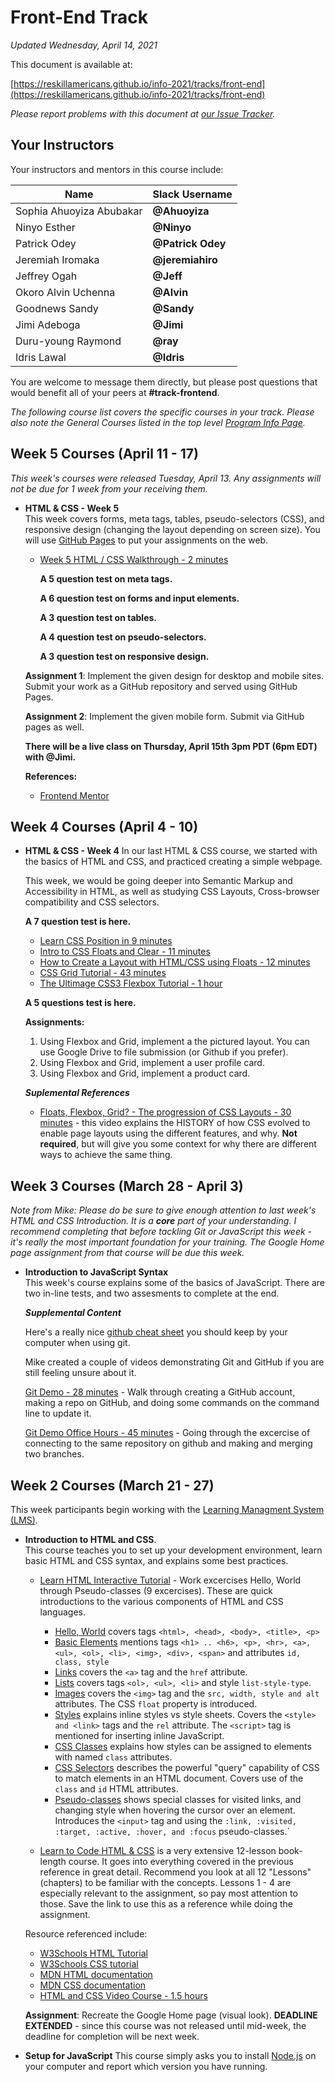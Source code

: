 # Front-End Track

*Updated Wednesday, April 14, 2021*

This document is available at:

[https://reskillamericans.github.io/info-2021/tracks/front-end](https://reskillamericans.github.io/info-2021/tracks/front-end)

*Please report problems with this document at
[our Issue Tracker](https://github.com/reskillamericans/info-2021/issues/new?title=front-end:).*

## Your Instructors

Your instructors and mentors in this course include:

<table>
  <thead>
    <tr>
      <th>Name</th>
      <th>Slack Username</th>
    </tr>
  </thead>
  <tbody>
    <tr>
      <td>Sophia Ahuoyiza Abubakar</td>
      <td><strong>@Ahuoyiza</strong></td>
    </tr>
    <tr>
      <td>Ninyo Esther</td>
      <td><strong>@Ninyo</strong></td>
    </tr>
    <tr>
      <td>Patrick Odey</td>
      <td><strong>@Patrick Odey</strong></td>
    </tr>
    <tr>
      <td>Jeremiah Iromaka</td>
      <td><strong>@jeremiahiro</strong></td>
    </tr>
    <tr>
      <td>Jeffrey Ogah</td>
      <td><strong>@Jeff</strong></td>
    </tr>
    <tr>
      <td>Okoro Alvin Uchenna</td>
      <td><strong>@Alvin</strong></td>
    </tr>
    <tr>
      <td>Goodnews Sandy</td>
      <td><strong>@Sandy</strong></td>
    </tr>
    <tr>
      <td>Jimi Adeboga</td>
      <td><strong>@Jimi</strong></td>
    </tr>
    <tr>
      <td>Duru-young Raymond</td>
      <td><strong>@ray</strong></td>
    </tr>
    <tr>
      <td>Idris Lawal</td>
      <td><strong>@Idris</strong></td>
    </tr>
  </tbody>
</table>

You are welcome to message them directly, but please post questions that would benefit all of your peers at **#track-frontend**.

*The following course list covers the specific courses in your track.  Please also note the General Courses listed in the top level [Program Info Page](../README.md).*

## Week 5 Courses (April 11 - 17)

*This week's courses were released Tuesday, April 13. Any assignments will not be due for 1 week from your receiving them.*

- **HTML & CSS - Week 5**<br>
  This week covers forms, meta tags, tables, pseudo-selectors (CSS), and responsive design (changing the layout depending on screen size).  You
  will use [GitHub Pages](https://pages.github.com/) to put your assignments
  on the web.

  - [Week 5 HTML / CSS Walkthrough - 2 minutes](https://youtu.be/WdmTA9y0hw8)
  
    **A 5 question test on meta tags.**

    **A 6 question test on forms and input elements.**

    **A 3 question test on tables.**

    **A 4 question test on pseudo-selectors.**

    **A 3 question test on responsive design.**

  **Assignment 1**: Implement the given design for desktop and mobile sites.  Submit your work as a GitHub repository and served using GitHub Pages.

  **Assignment 2**: Implement the given mobile form.  Submit via GitHub pages as well.

  **There will be a live class on Thursday, April 15th 3pm PDT (6pm EDT) with @Jimi.**

  **References:**

  - [Frontend Mentor](https://frontendmentor.io/)

## Week 4 Courses (April 4 - 10)

- **HTML & CSS - Week 4**
  In our last HTML & CSS course, we started with the basics of HTML and CSS, and practiced creating a simple webpage.

  This week, we would be going deeper into Semantic Markup and Accessibility in HTML, as well as studying CSS Layouts, Cross-browser compatibility and CSS selectors.

  **A 7 question test is here.**

  - [Learn CSS Position in 9 minutes](https://youtu.be/jx5jmI0UlXU)
  - [Intro to CSS Floats and Clear - 11 minutes](https://youtu.be/-qdr9D9VZiM)
  - [How to Create a Layout with HTML/CSS using Floats - 12 minutes](https://youtu.be/JjsQWLwTU_8)
  - [CSS Grid Tutorial - 43 minutes](https://youtu.be/RhUuMl3R1PE)
  - [The Ultimage CSS3 Flexbox Tutorial - 1 hour](https://youtu.be/qZv-rNx0jEA)

  **A 5 questions test is here.**

  **Assignments:**
  
  1. Using Flexbox and Grid, implement a the pictured layout.  You can use Google Drive to file submission (or Github if you prefer).
  2. Using Flexbox and Grid, implement a user profile card.
  3. Using Flexbox and Grid, implement a product card.

  ***Suplemental References***

  - [Floats, Flexbox, Grid? - The progression of CSS Layouts - 30 minutes](https://www.youtube.com/watch?v=R7gqJkdc5dM) - this video explains the HISTORY of how CSS evolved to enable page layouts using the different features, and why.  **Not required**, but will give you some context for why there are different ways to achieve the same thing.

## Week 3 Courses (March 28 - April 3)

*Note from Mike: Please do be sure to give enough attention to last week's HTML and CSS Introduction.  It is a **core** part of your understanding.  I recommend completing that before tackling Git or JavaScript this week - it's really the most important foundation for your training.  The Google Home page assignment from that course will be due this week.*

- **Introduction to JavaScript Syntax**<br>
  This week's course explains some of the basics of JavaScript.  There are
  two in-line tests, and two assesments to complete at the end.

  ***Supplemental Content***

  Here's a really nice [github cheat sheet](../cheat-sheets/github-git-cheat-sheet.pdf) you should keep by your computer when using git.

  Mike created a couple of videos demonstrating Git and GitHub if you are still feeling unsure about it.

  [Git Demo - 28 minutes](https://youtu.be/RjGRfYAesFw) - Walk through creating a GitHub account, making a repo on GitHub, and doing some commands on the command line to update it.

  [Git Demo Office Hours - 45 minutes](https://www.youtube.com/watch?v=7zXiwnwde9g) - Going through the excercise of connecting to the same repository on github and making and merging two branches.

## Week 2 Courses (March 21 - 27)

This week participants begin working with the [Learning Managment System (LMS)](https://reskillamericans.us).

- **Introduction to HTML and CSS**.<br>
  This course teaches you to set up your development environment,
  learn basic HTML and CSS syntax, and explains some best practices.

  - [Learn HTML Interactive Tutorial](https://www.learn-html.org/) - Work excercises Hello, World through Pseudo-classes (9 excercises).  These are quick introductions to the various components of HTML and CSS languages.
    - [Hello, World](https://www.learn-html.org/en/Hello%2C_World%21) covers tags `<html>, <head>, <body>, <title>, <p>`
    - [Basic Elements](https://www.learn-html.org/en/Basic_Elements) mentions tags `<h1> .. <h6>, <p>, <hr>, <a>, <ul>, <ol>, <li>, <img>, <div>, <span>` and attributes `id, class, style`
    - [Links](https://www.learn-html.org/en/Links) covers the `<a>` tag and the `href` attribute.
    - [Lists](https://www.learn-html.org/en/Lists) covers tags `<ol>, <ul>, <li>` and style `list-style-type`.
    - [Images](https://www.learn-html.org/en/Images) covers the `<img>` tag and the `src, width, style and alt` attributes.  The CSS `float` property is introduced.
    - [Styles](https://www.learn-html.org/en/Styles) explains inline styles vs style sheets.  Covers the `<style> and <link>` tags and the `rel` attribute.  The `<script>` tag is mentioned for inserting inline JavaScript.
    - [CSS Classes](https://www.learn-html.org/en/Classes) explains how styles can be assigned to elements with named `class` attributes.
    - [CSS Selectors](https://www.learn-html.org/en/Selectors) describes the powerful "query" capability of CSS to match elements in an HTML document.  Covers use of the `class` and `id` HTML attributes.
    - [Pseudo-classes](https://www.learn-html.org/en/Pseudo-classes) shows special classes for visited links, and changing style when hovering the cursor over an element.  Introduces the `<input>` tag and using the `:link, :visited, :target, :active, :hover, and :focus` pseudo-classes.`

  - [Learn to Code HTML & CSS](https://learn.shayhowe.com/html-css/) is a very extensive 12-lesson book-length course.  It goes into everything covered in the previous reference in great detail.  Recommend you look at all 12 "Lessons" (chapters) to be familiar with the concepts.  Lessons 1 - 4 are especially relevant to the assignment, so pay most attention to those.  Save the link to use this as a reference while doing the assignment.

  Resource referenced include:
  - [W3Schools HTML Tutorial](https://www.w3schools.com/html/default.asp)
  - [W3Schools CSS tutorial](https://www.w3schools.com/html/default.asp)
  - [MDN HTML documentation](https://developer.mozilla.org/en-US/docs/Web/HTML)
  - [MDN CSS documentation](https://developer.mozilla.org/en-US/docs/Web/CSS)
  - [HTML and CSS Video Course - 1.5 hours](https://youtu.be/kLO4X_3VYdg)<br>
  
  **Assignment**: Recreate the Google Home page (visual look). **DEADLINE EXTENDED** - since this course was not released until mid-week, the deadline for completion will be next week.

- **Setup for JavaScript** This course simply asks you to install [Node.js](https://nodejs.org/) on your computer and report which version you have running.

<!-- Global site tag (gtag.js) - Google Analytics -->
<script async src="https://www.googletagmanager.com/gtag/js?id=G-E0FNX7D6ZT"></script>
<script>
  window.dataLayer = window.dataLayer || [];
  function gtag(){dataLayer.push(arguments);}
  gtag('js', new Date());

  gtag('config', 'G-E0FNX7D6ZT');
</script>
